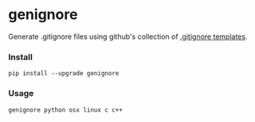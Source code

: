genignore
=========

Generate .gitignore files using github's collection of [.gitignore templates](https://github.com/github/gitignore).

### Install

    pip install --upgrade genignore
  
### Usage

    genignore python osx linux c c++

  
